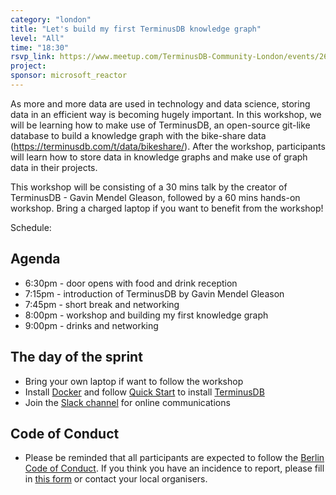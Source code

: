 ```yaml
---
category: "london"
title: "Let's build my first TerminusDB knowledge graph"
level: "All"
time: "18:30"
rsvp_link: https://www.meetup.com/TerminusDB-Community-London/events/267063201/
project:
sponsor: microsoft_reactor
---
```


As more and more data are used in technology and data science, storing data in an efficient way is becoming hugely important. In this workshop, we will be learning how to make use of TerminusDB, an open-source git-like database to build a knowledge graph with the bike-share data (https://terminusdb.com/t/data/bikeshare/). After the workshop, participants will learn how to store data in knowledge graphs and make use of graph data in their projects.

This workshop will be consisting of a 30 mins talk by the creator of TerminusDB - Gavin Mendel Gleason, followed by a 60 mins hands-on workshop. Bring a charged laptop if you want to benefit from the workshop!

Schedule:


Agenda
------
- 6:30pm - door opens with food and drink reception
- 7:15pm - introduction of TerminusDB by Gavin Mendel Gleason
- 7:45pm - short break and networking
- 8:00pm - workshop and building my first knowledge graph
- 9:00pm - drinks and networking


The day of the sprint
---------------------

- Bring your own laptop if want to follow the workshop
- Install [Docker](https://docs.docker.com/install/) and follow [Quick Start](https://github.com/terminusdb/terminus-quickstart) to install [TerminusDB](https://terminusdb.com/)
- Join the [Slack channel](http://bit.ly/terminusdb-slack) for online communications

Code of Conduct
---------------

- Please be reminded that all participants are expected to follow the [Berlin Code of Conduct](https://berlincodeofconduct.org/). If you think you have an incidence to report, please fill in [this form](https://forms.gle/hJdQsUQ7VsWj1NMn7) or contact your local organisers.
